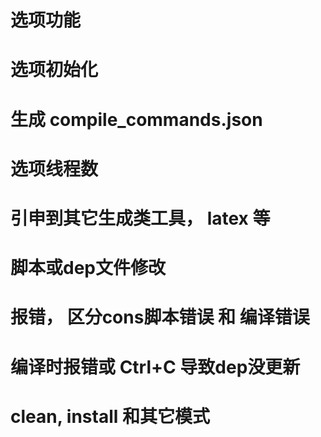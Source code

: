 
# 选项功能
# 选项初始化
# 生成 compile_commands.json
# 选项线程数

# 引申到其它生成类工具， latex 等

# 脚本或dep文件修改
# 报错， 区分cons脚本错误 和 编译错误
# 编译时报错或 Ctrl+C 导致dep没更新

# clean, install 和其它模式